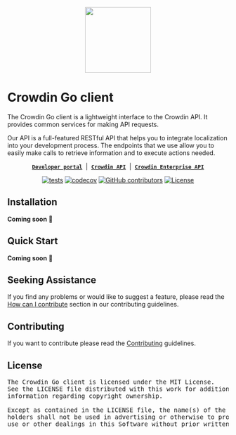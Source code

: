 <p align="center">
  <picture>
    <source media="(prefers-color-scheme: dark)" srcset="https://support.crowdin.com/assets/logos/symbol/png/crowdin-symbol-cWhite.png">
    <source media="(prefers-color-scheme: light)" srcset="https://support.crowdin.com/assets/logos/symbol/png/crowdin-symbol-cDark.png">
    <img width="150" height="150" src="https://support.crowdin.com/assets/logos/symbol/png/crowdin-symbol-cDark.png">
  </picture>
</p>

# Crowdin Go client

The Crowdin Go client is a lightweight interface to the Crowdin API. It provides common services for making API requests.

Our API is a full-featured RESTful API that helps you to integrate localization into your development process. The endpoints that we use allow you to easily make calls to retrieve information and to execute actions needed.

<div align="center">

[**`Developer portal`**](https://developer.crowdin.com/) &nbsp;|&nbsp;
[**`Crowdin API`**](https://developer.crowdin.com/api/v2/) &nbsp;|&nbsp;
[**`Crowdin Enterprise API`**](https://developer.crowdin.com/enterprise/api/v2/)

[![tests](https://github.com/crowdin/crowdin-api-client-go/actions/workflows/basic.yml/badge.svg)](https://github.com/crowdin/crowdin-api-client-go/actions/workflows/basic.yml)
[![codecov](https://codecov.io/gh/crowdin/crowdin-api-client-go/graph/badge.svg?token=BC055K8EOG)](https://codecov.io/gh/crowdin/crowdin-api-client-go)
[![GitHub contributors](https://img.shields.io/github/contributors/crowdin/crowdin-api-client-go?cacheSeconds=3600)](https://github.com/crowdin/crowdin-api-client-go/graphs/contributors)
[![License](https://img.shields.io/github/license/crowdin/crowdin-api-client-go?cacheSeconds=3600)](https://github.com/crowdin/crowdin-api-client-go/blob/main/LICENSE)

</div>

## Installation

**Coming soon** :construction:

[//]: # (TODO)

## Quick Start

**Coming soon** :construction:

[//]: # (TODO)

## Seeking Assistance

If you find any problems or would like to suggest a feature, please read the [How can I contribute](/CONTRIBUTING.md#how-can-i-contribute) section in our contributing guidelines.

## Contributing

If you want to contribute please read the [Contributing](/CONTRIBUTING.md) guidelines.

## License

<pre>
The Crowdin Go client is licensed under the MIT License.
See the LICENSE file distributed with this work for additional
information regarding copyright ownership.

Except as contained in the LICENSE file, the name(s) of the above copyright
holders shall not be used in advertising or otherwise to promote the sale,
use or other dealings in this Software without prior written authorization.
</pre>
